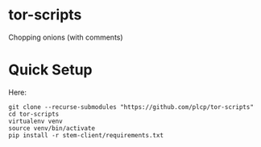 # tor-scripts

Chopping onions (with comments)

# Quick Setup

Here:

```
git clone --recurse-submodules "https://github.com/plcp/tor-scripts"
cd tor-scripts
virtualenv venv
source venv/bin/activate
pip install -r stem-client/requirements.txt
```

